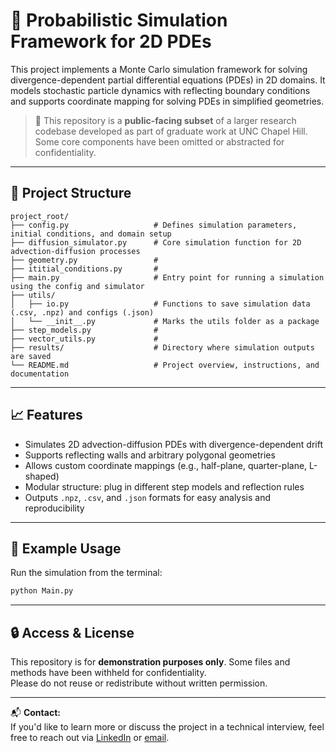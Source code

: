 # 🧪 Probabilistic Simulation Framework for 2D PDEs

This project implements a Monte Carlo simulation framework for solving divergence-dependent partial differential equations (PDEs) in 2D domains. It models stochastic particle dynamics with reflecting boundary conditions and supports coordinate mapping for solving PDEs in simplified geometries.

> 🚧 This repository is a **public-facing subset** of a larger research codebase developed as part of graduate work at UNC Chapel Hill. Some core components have been omitted or abstracted for confidentiality.

---

## 📁 Project Structure

```text
project_root/
├── config.py                   # Defines simulation parameters, initial conditions, and domain setup
├── diffusion_simulator.py      # Core simulation function for 2D advection-diffusion processes
├── geometry.py                 #
├── ititial_conditions.py       # 
├── main.py                     # Entry point for running a simulation using the config and simulator
├── utils/
│   ├── io.py                   # Functions to save simulation data (.csv, .npz) and configs (.json)
│   └── __init__.py             # Marks the utils folder as a package
├── step_models.py              #
├── vector_utils.py             # 
├── results/                    # Directory where simulation outputs are saved
└── README.md                   # Project overview, instructions, and documentation
```

---

## 📈 Features

- Simulates 2D advection-diffusion PDEs with divergence-dependent drift
- Supports reflecting walls and arbitrary polygonal geometries
- Allows custom coordinate mappings (e.g., half-plane, quarter-plane, L-shaped)
- Modular structure: plug in different step models and reflection rules
- Outputs `.npz`, `.csv`, and `.json` formats for easy analysis and reproducibility

---

## 🧪 Example Usage

Run the simulation from the terminal:

```bash
python Main.py
```
---

## 🔒 Access & License

This repository is for **demonstration purposes only**. Some files and methods have been withheld for confidentiality.  
Please do not reuse or redistribute without written permission.

---

📬 **Contact:**  
If you'd like to learn more or discuss the project in a technical interview, feel free to reach out via [LinkedIn](https://www.linkedin.com/in/madeline-preston) or [email](mailto:maddiepr@email.unc.edu).
